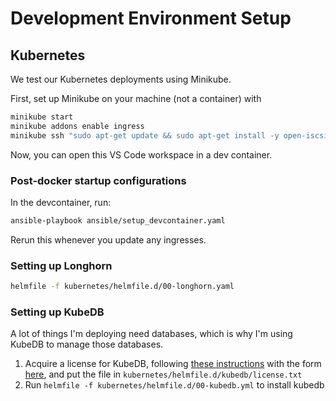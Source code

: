 # Development Environment Setup

## Kubernetes

We test our Kubernetes deployments using Minikube.

First, set up Minikube on your machine (not a container) with 

```sh
minikube start 
minikube addons enable ingress
minikube ssh "sudo apt-get update && sudo apt-get install -y open-iscsi"  # for Longhorn
```

Now, you can open this VS Code workspace in a dev container.

### Post-docker startup configurations

In the devcontainer, run:

```sh
ansible-playbook ansible/setup_devcontainer.yaml
```

Rerun this whenever you update any ingresses.

### Setting up Longhorn

```sh
helmfile -f kubernetes/helmfile.d/00-longhorn.yaml
```

### Setting up KubeDB

A lot of things I'm deploying need databases, which is why I'm using KubeDB to manage those databases.

1. Acquire a license for KubeDB, following [these instructions](https://kubedb.com/docs/v2021.01.26/setup/install/community/) with the form [here](https://license-issuer.appscode.com/), and put the file in `kubernetes/helmfile.d/kubedb/license.txt`
2. Run `helmfile -f kubernetes/helmfile.d/00-kubedb.yml` to install kubedb

